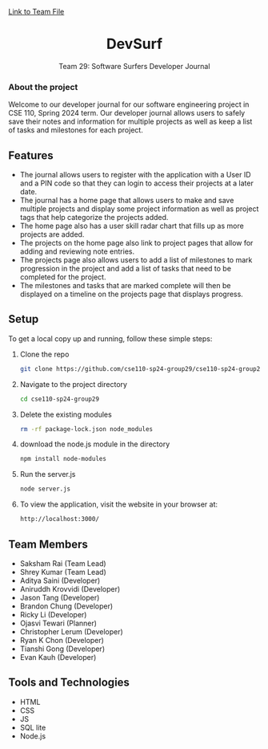 

[Link to Team File](admin/team.md)

<div align="center">
  <h1> DevSurf </h1>
  Team 29: Software Surfers Developer Journal
</div>

### About the project
Welcome to our developer journal for our software engineering project in CSE 110, Spring 2024 term. Our developer journal allows users to safely save their notes and information for multiple projects as well as keep a list of tasks and milestones for each project. 

## Features
* The journal allows users to register with the application with a User ID and a PIN code so that they can login to access their projects at a later date.
* The journal has a home page that allows users to make and save multiple projects and display some project information as well as project tags that help categorize the projects added.
* The home page also has a user skill radar chart that fills up as more projects are added.
* The projects on the home page also link to project pages that allow for adding and reviewing note entries.
* The projects page also allows users to add a list of milestones to mark progression in the project and add a list of tasks that need to be completed for the project.
* The milestones and tasks that are marked complete will then be displayed on a timeline on the projects page that displays progress.

## Setup

To get a local copy up and running, follow these simple steps:

1. Clone the repo  
   ```sh
   git clone https://github.com/cse110-sp24-group29/cse110-sp24-group29.git
   
2. Navigate to the project directory
   ```sh
   cd cse110-sp24-group29
3. Delete the existing modules
     ```sh
   rm -rf package-lock.json node_modules

4. download the node.js module in the directory
   ```sh
   npm install node-modules

5. Run the server.js
   ```sh
   node server.js

5. To view the application, visit the website in your browser at:
   ```sh
   http://localhost:3000/

## Team Members
- Saksham Rai (Team Lead)
- Shrey Kumar (Team Lead)
- Aditya Saini (Developer)
- Aniruddh Krovvidi (Developer)
- Jason Tang (Developer)
- Brandon Chung (Developer)
- Ricky Li (Developer)
- Ojasvi Tewari (Planner)
- Christopher Lerum (Developer)
- Ryan K Chon (Developer)
- Tianshi Gong (Developer)
- Evan Kauh (Developer) 

## Tools and Technologies
- HTML
- CSS
- JS
- SQL lite
- Node.js


